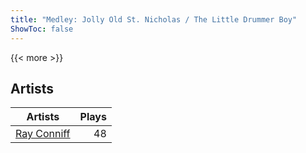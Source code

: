 ```yaml
---
title: "Medley: Jolly Old St. Nicholas / The Little Drummer Boy"
ShowToc: false
---
```


{{< more >}}

## Artists
Artists | Plays 
----- | -----: 
[Ray Conniff](/artists/ray-conniff-104848) | 48

